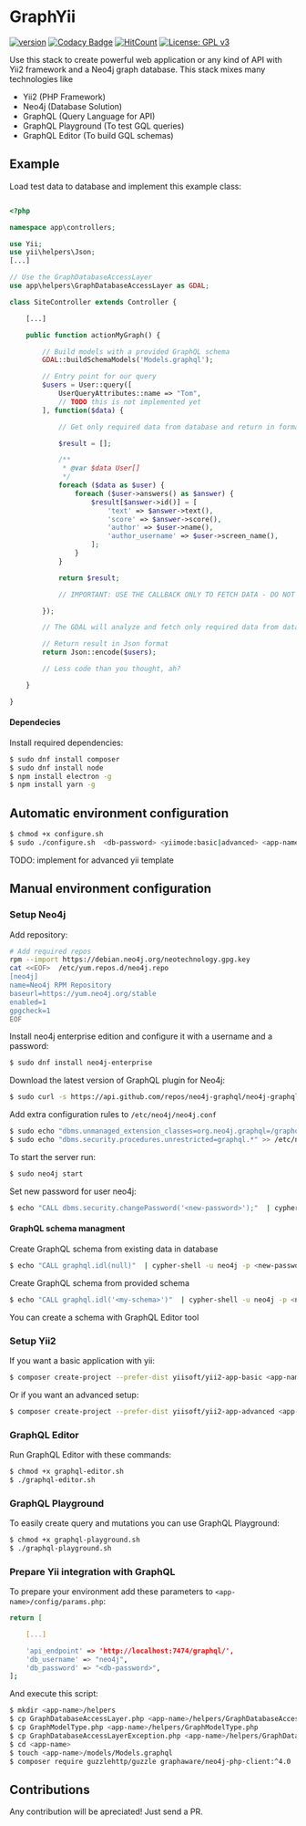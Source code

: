 # GraphYii

[![version](https://img.shields.io/badge/version-0.1%20alpha-orange.svg)](https://img.shields.io/badge/version-0.1%20alpha-orange.svg) [![Codacy Badge](https://api.codacy.com/project/badge/Grade/952fc83ca44f4cdc97c83323c73e5561)](https://app.codacy.com/app/aghilarn/graphyii?utm_source=github.com&utm_medium=referral&utm_content=potitoaghilar/graphyii&utm_campaign=Badge_Grade_Dashboard) [![HitCount](http://hits.dwyl.io/aghilarn/graphyii.svg)](http://hits.dwyl.io/aghilarn/graphyii) [![License: GPL v3](https://img.shields.io/badge/License-GPLv3-blue.svg)](https://www.gnu.org/licenses/gpl-3.0)

Use this stack to create powerful web application or any kind of API with Yii2 framework and a Neo4j graph database. This stack mixes many technologies like
 - Yii2 (PHP Framework)
 - Neo4j (Database Solution)
 - GraphQL (Query Language for API)
 - GraphQL Playground (To test GQL queries)
 - GraphQL Editor (To build GQL schemas)

## Example
Load test data to database and implement this example class:
```php

<?php

namespace app\controllers;

use Yii;
use yii\helpers\Json;
[...]

// Use the GraphDatabaseAccessLayer
use app\helpers\GraphDatabaseAccessLayer as GDAL;

class SiteController extends Controller {

    [...]

    public function actionMyGraph() {

        // Build models with a provided GraphQL schema
        GDAL::buildSchemaModels('Models.graphql');

        // Entry point for our query
        $users = User::query([
            UserQueryAttributes::name => "Tom",
            // TODO this is not implemented yet
        ], function($data) {

            // Get only required data from database and return in format you want

            $result = [];

            /**
             * @var $data User[]
             */
            foreach ($data as $user) {
                foreach ($user->answers() as $answer) {
                    $result[$answer->id()] = [
                        'text' => $answer->text(),
                        'score' => $answer->score(),
                        'author' => $user->name(),
                        'author_username' => $user->screen_name(),
                    ];
                }
            }

            return $result;

            // IMPORTANT: USE THE CALLBACK ONLY TO FETCH DATA - DO NOT INCLUDE ANY OTHER LOGIC HERE!

        });

        // The GDAL will analyze and fetch only required data from database

        // Return result in Json format
        return Json::encode($users);

        // Less code than you thought, ah?

    }

}

```

#### Dependecies
Install required dependencies:
```sh
$ sudo dnf install composer
$ sudo dnf install node
$ npm install electron -g
$ npm install yarn -g
```

## Automatic environment configuration
```sh
$ chmod +x configure.sh
$ sudo ./configure.sh  <db-password> <yiimode:basic|advanced> <app-name>
```
TODO: implement for advanced yii template

## Manual environment configuration

### Setup Neo4j
Add repository:
```sh
# Add required repos
rpm --import https://debian.neo4j.org/neotechnology.gpg.key
cat <<EOF>  /etc/yum.repos.d/neo4j.repo
[neo4j]
name=Neo4j RPM Repository
baseurl=https://yum.neo4j.org/stable
enabled=1
gpgcheck=1
EOF
```

Install neo4j enterprise edition and configure it with a username and a password:
```sh
$ sudo dnf install neo4j-enterprise
```

Download the latest version of GraphQL plugin for Neo4j:
```sh
$ sudo curl -s https://api.github.com/repos/neo4j-graphql/neo4j-graphql/releases/latest | grep browser_download_url | cut -d '"' -f 4 | xargs wget -O /var/lib/neo4j/plugins
```

Add extra configuration rules to `/etc/neo4j/neo4j.conf`
```sh
$ sudo echo "dbms.unmanaged_extension_classes=org.neo4j.graphql=/graphql" >> /etc/neo4j/neo4j.conf
$ sudo echo "dbms.security.procedures.unrestricted=graphql.*" >> /etc/neo4j/neo4j.conf
```

To start the server run:
```sh
$ sudo neo4j start
```

Set new password for user neo4j:
```sh
$ echo "CALL dbms.security.changePassword('<new-password>');"  | cypher-shell -u neo4j -p neo4j
```

#### GraphQL schema managment
Create GraphQL schema from existing data in database
```sh
$ echo "CALL graphql.idl(null)"  | cypher-shell -u neo4j -p <new-password>
```

Create GraphQL schema from provided schema
```sh
$ echo "CALL graphql.idl('<my-schema>')"  | cypher-shell -u neo4j -p <new-password>
```
You can create a schema with GraphQL Editor tool

### Setup Yii2
If you want a basic application with yii:
```sh
$ composer create-project --prefer-dist yiisoft/yii2-app-basic <app-name>
```

Or if you want an advanced setup:
```sh
$ composer create-project --prefer-dist yiisoft/yii2-app-advanced <app-name>
```

### GraphQL Editor
Run GraphQL Editor with these commands:
```sh
$ chmod +x graphql-editor.sh
$ ./graphql-editor.sh
```

### GraphQL Playground
To easily create query and mutations you can use GraphQL Playground:
```sh
$ chmod +x graphql-playground.sh
$ ./graphql-playground.sh
```

### Prepare Yii integration with GraphQL
To prepare your environment add these parameters to `<app-name>/config/params.php`:
```sh
return [

    [...]

    'api_endpoint' => 'http://localhost:7474/graphql/',
    'db_username' => "neo4j",
    'db_password' => "<db-password>",
];
```

And execute this script:
```sh
$ mkdir <app-name>/helpers
$ cp GraphDatabaseAccessLayer.php <app-name>/helpers/GraphDatabaseAccessLayer.php
$ cp GraphModelType.php <app-name>/helpers/GraphModelType.php
$ cp GraphDatabaseAccessLayerException.php <app-name>/helpers/GraphDatabaseAccessLayerException.php
$ cd <app-name>
$ touch <app-name>/models/Models.graphql
$ composer require guzzlehttp/guzzle graphaware/neo4j-php-client:^4.0
```

## Contributions
Any contribution will be apreciated! Just send a PR.